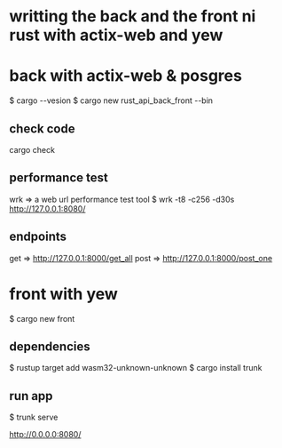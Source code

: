 # writting the back and the front ni rust with actix-web and yew

# back with actix-web & posgres
$ cargo --vesion
$ cargo new rust_api_back_front --bin

## check code
cargo check

## performance test
wrk =>  a web url performance test tool 
$ wrk -t8 -c256 -d30s http://127.0.0.1:8080/

## endpoints
get => http://127.0.0.1:8000/get_all
post => http://127.0.0.1:8000/post_one

# front with yew 
$ cargo new front

## dependencies
$ rustup target add wasm32-unknown-unknown
$ cargo install trunk

## run app
$ trunk serve

http://0.0.0.0:8080/